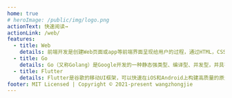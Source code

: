 ```yaml
---
home: true
# heroImage: /public/img/logo.png
actionText: 快速阅读→
actionLink: /web/
features:
  - title: Web
    details: 前端开发是创建Web页面或app等前端界面呈现给用户的过程，通过HTML，CSS及JavaScript以及衍生出来的各种技术、框架、解决方案，来实现互联网产品的用户界面交互 [1]  .它从网页制作演变而来，名称上有很明显的时代特征.在互联网的演化进程中，网页制作是Web1.0时代的产物，早期网站主要内容都是静态，以图片和文字为主，用户使用网站的行为也以浏览为主.随着互联网技术的发展和HTML5、CSS3的应用，现代网页更加美观，交互效果显著，功能更加强大.
  - title: Go
    details: Go（又称Golang）是Google开发的一种静态强类型、编译型、并发型，并具有垃圾回收功能的编程语言.
  - title: Flutter
    details: Flutter是谷歌的移动UI框架，可以快速在iOS和Android上构建高质量的原生用户界面. Flutter可以与现有的代码一起工作.在全世界，Flutter正在被越来越多的开发者和组织使用，并且Flutter是完全免费、开源的.
footer: MIT Licensed | Copyright © 2021-present wangzhongjie
---
```


 <Vssue title="home" />
